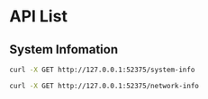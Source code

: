 # API List
## System Infomation
```bash
curl -X GET http://127.0.0.1:52375/system-info
```
```bash
curl -X GET http://127.0.0.1:52375/network-info
```